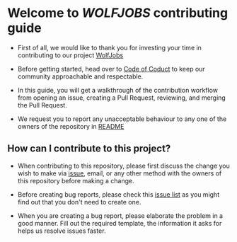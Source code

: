 # Welcome to *WOLFJOBS* contributing guide
* First of all, we would like to thank you for investing your time in contributing to our project [WolfJobs](https://github.com/atharva1996/WolfJobs)

* Before getting started, head over to [Code of Coduct](./CODE_OF_CONDUCT.md) to keep our community approachable and respectable.

* In this guide, you will get a walkthrough of the contribution workflow from opening an issue, creating a Pull Request, reviewing, and merging the Pull Request.

* We request you to report any unacceptable behaviour to any one of the owners of the repository in [README](./README.md) 


## How can I contribute to this project?
* When contributing to this repository, please first discuss the change you wish to make via [issue](https://github.com/atharva1996/WolfJobs/issues), email, or any other method with the owners of this repository before making a change.

* Before creating bug reports, please check this [issue list](https://github.com/atharva1996/WolfJobs/issues) as you might find out that you don't need to create one.

* When you are creating a bug report, please elaborate the problem in a good manner. Fill out the required template, the information it asks for helps us resolve issues faster.

